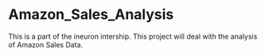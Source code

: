 # Amazon_Sales_Analysis
This is a part of the ineuron intership. This project will deal with the analysis of Amazon Sales Data.

